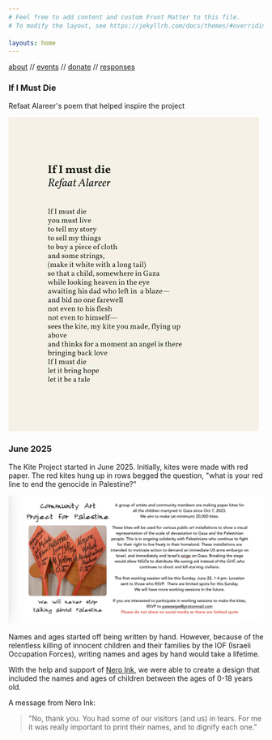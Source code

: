 ```yaml
---
# Feel free to add content and custom Front Matter to this file.
# To modify the layout, see https://jekyllrb.com/docs/themes/#overriding-theme-defaults

layouts: home
---
```


[about](./about.markdown)  //  [events](./events.markdown)  //  [donate](./donate.markdown)  //  [responses](./responses.markdown)

### If I Must Die

Refaat Alareer's poem that helped inspire the project

![image of Refaat Alareer's poem If I Must Die](./img/if-I-must-die-refaat-alareer.jpeg)

### June 2025

The Kite Project started in June 2025. Initially, kites were made with red
paper. The red kites hung up in rows begged the question, "what is your red line to end the genocide
in Palestine?"

![flyer of kite project with red kites and handwritten names](./img/first-kite-making-invite.jpg)

Names and ages started off being written by hand. However, because of the relentless killing
of innocent children and their families by the IOF (Israeli Occupation Forces), writing names and ages by hand would take a lifetime.

With the help and support of <a href="https://neroink.net" target="_blank">Nero Ink</a>, we were able to create a design that included the 
names and ages of children between the ages of 0-18 years old. 

A message from Nero Ink: 

> "No, thank you. You had some of our visitors (and us) in tears. For me it was really important to print their names, and to dignify each one."

